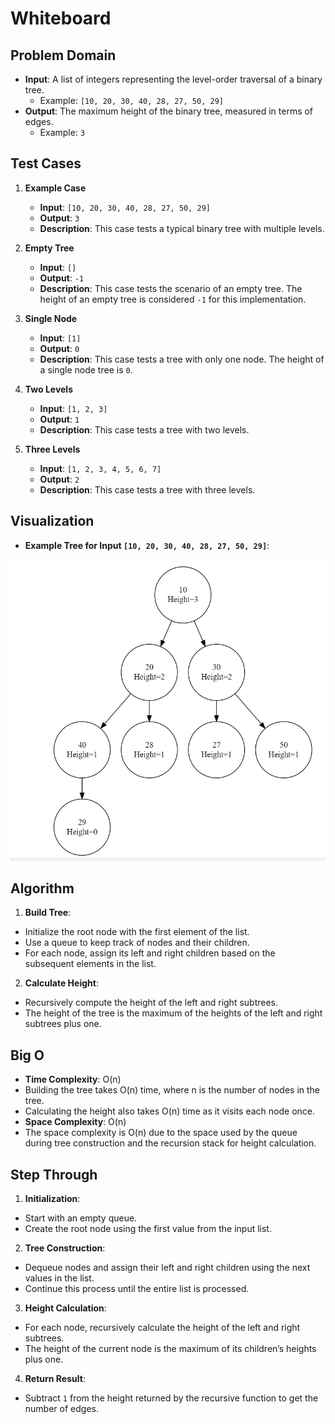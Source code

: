 # Whiteboard

## Problem Domain
- **Input**: A list of integers representing the level-order traversal of a binary tree.
  - Example: `[10, 20, 30, 40, 28, 27, 50, 29]`
- **Output**: The maximum height of the binary tree, measured in terms of edges.
  - Example: `3`

## Test Cases
1. **Example Case**
   - **Input**: `[10, 20, 30, 40, 28, 27, 50, 29]`
   - **Output**: `3`
   - **Description**: This case tests a typical binary tree with multiple levels.

2. **Empty Tree**
   - **Input**: `[]`
   - **Output**: `-1`
   - **Description**: This case tests the scenario of an empty tree. The height of an empty tree is considered `-1` for this implementation.

3. **Single Node**
   - **Input**: `[1]`
   - **Output**: `0`
   - **Description**: This case tests a tree with only one node. The height of a single node tree is `0`.

4. **Two Levels**
   - **Input**: `[1, 2, 3]`
   - **Output**: `1`
   - **Description**: This case tests a tree with two levels.

5. **Three Levels**
   - **Input**: `[1, 2, 3, 4, 5, 6, 7]`
   - **Output**: `2`
   - **Description**: This case tests a tree with three levels.

## Visualization
- **Example Tree for Input `[10, 20, 30, 40, 28, 27, 50, 29]`**:

![alt text](<لقطة شاشة 2024-07-20 233004.png>)

## Algorithm
1. **Build Tree**:
 - Initialize the root node with the first element of the list.
 - Use a queue to keep track of nodes and their children.
 - For each node, assign its left and right children based on the subsequent elements in the list.
 
2. **Calculate Height**:
 - Recursively compute the height of the left and right subtrees.
 - The height of the tree is the maximum of the heights of the left and right subtrees plus one.

## Big O
- **Time Complexity**: O(n)
- Building the tree takes O(n) time, where n is the number of nodes in the tree.
- Calculating the height also takes O(n) time as it visits each node once.
- **Space Complexity**: O(n)
- The space complexity is O(n) due to the space used by the queue during tree construction and the recursion stack for height calculation.

## Step Through
1. **Initialization**:
 - Start with an empty queue.
 - Create the root node using the first value from the input list.

2. **Tree Construction**:
 - Dequeue nodes and assign their left and right children using the next values in the list.
 - Continue this process until the entire list is processed.

3. **Height Calculation**:
 - For each node, recursively calculate the height of the left and right subtrees.
 - The height of the current node is the maximum of its children’s heights plus one.

4. **Return Result**:
 - Subtract `1` from the height returned by the recursive function to get the number of edges.
